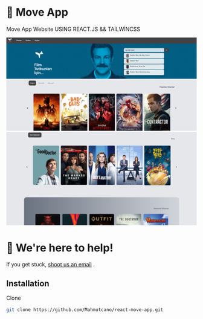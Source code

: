 # 📝 Move App

Move App Website USING REACT.JS && TAİLWİNCSS 

![github](moveapp1.png)
![github](moveapp2.png)

# 💬 We're here to help!

If you get stuck, [shoot us an email](mailto:ozgancan9@gmail.com) .

## Installation

Clone

```bash
git clone https://github.com/Mahmutcano/react-move-app.git
```
